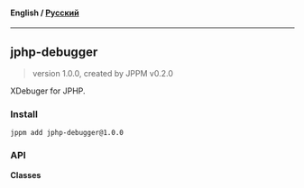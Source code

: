 #### **English** / [Русский](README.ru.md)

---

## jphp-debugger
> version 1.0.0, created by JPPM v0.2.0

XDebuger for JPHP.

### Install
```
jppm add jphp-debugger@1.0.0
```

### API
**Classes**